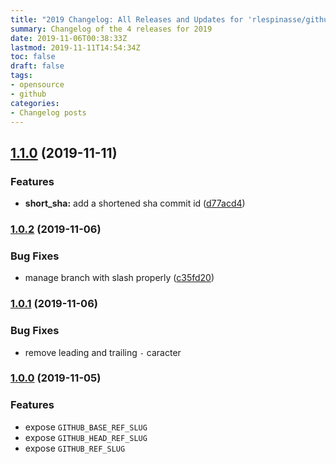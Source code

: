 ```yaml
---
title: "2019 Changelog: All Releases and Updates for 'rlespinasse/github-slug-action'"
summary: Changelog of the 4 releases for 2019
date: 2019-11-06T00:38:33Z
lastmod: 2019-11-11T14:54:34Z
toc: false
draft: false
tags:
- opensource
- github
categories:
- Changelog posts
---
```

## [1.1.0](http://github.com/rlespinasse/github-slug-action/compare/1.0.2...1.1.0) (2019-11-11)


### Features

* **short_sha:** add a shortened sha commit id ([d77acd4](http://github.com/rlespinasse/github-slug-action/commit/d77acd4f478b6971e0f7b2c9d1d4e721032bc5ab))



### [1.0.2](http://github.com/rlespinasse/github-slug-action/compare/1.0.1...1.0.2) (2019-11-06)


### Bug Fixes

* manage branch with slash properly ([c35fd20](http://github.com/rlespinasse/github-slug-action/commit/c35fd2094f6f0cb6c4858cf6db020eedd535671d))



### [1.0.1](http://github.com/rlespinasse/github-slug-action/compare/1.0.0...1.0.1) (2019-11-06)


### Bug Fixes

* remove leading and trailing `-` caracter



### [1.0.0](http://github.com/rlespinasse/github-slug-action/compare/e93e3eb...1.0.0) (2019-11-05)


### Features

* expose `GITHUB_BASE_REF_SLUG`
* expose `GITHUB_HEAD_REF_SLUG`
* expose `GITHUB_REF_SLUG`